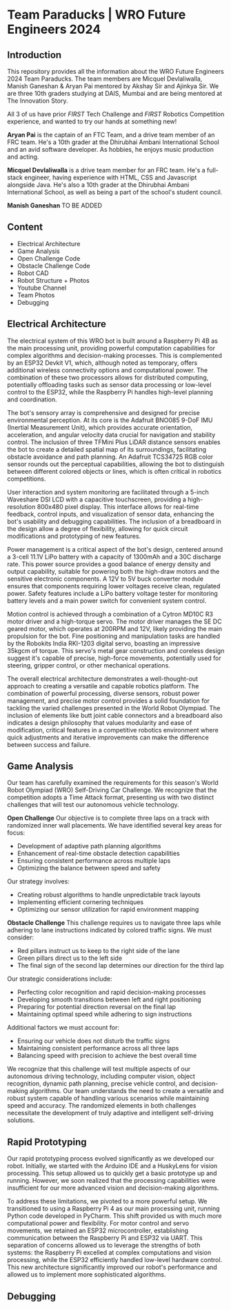 # Team Paraducks | WRO Future Engineers 2024

## Introduction
This repository provides all the information about the WRO Future Engineers 2024 Team Paraducks. The team members are Micquel Devlaliwalla, Manish Ganeshan & Aryan Pai mentored by Akshay Sir and Ajinkya Sir. We are three 10th graders studying at DAIS, Mumbai and are being mentored at The Innovation Story.

All 3 of us have prior *FIRST* Tech Challenge and *FIRST* Robotics Competition experience, and wanted to try our hands at something new!

**Aryan Pai** is the captain of an FTC Team, and a drive team member of an FRC team. He's a 10th grader at the Dhirubhai Ambani International School and an avid software developer. As hobbies, he enjoys music production and acting.

**Micquel Devlaliwalla** is a drive team member for an FRC team. He's a full-stack engineer, having experience with HTML, CSS and Javascript alongside Java. He's also a 10th grader at the Dhirubhai Ambani International School, as well as being a part of the school's student council.

**Manish Ganeshan** TO BE ADDED

## Content
* Electrical Architecture
* Game Analysis
* Open Challenge Code
* Obstacle Challenge Code
* Robot CAD
* Robot Structure + Photos
* Youtube Channel
* Team Photos
* Debugging

## Electrical Architecture

The electrical system of this WRO bot is built around a Raspberry Pi 4B as the main processing unit, providing powerful computation capabilities for complex algorithms and decision-making processes. This is complemented by an ESP32 Devkit V1, which, although noted as temporary, offers additional wireless connectivity options and computational power. The combination of these two processors allows for distributed computing, potentially offloading tasks such as sensor data processing or low-level control to the ESP32, while the Raspberry Pi handles high-level planning and coordination.

The bot's sensory array is comprehensive and designed for precise environmental perception. At its core is the Adafruit BNO085 9-DoF IMU (Inertial Measurement Unit), which provides accurate orientation, acceleration, and angular velocity data crucial for navigation and stability control. The inclusion of three TFMini Plus LiDAR distance sensors enables the bot to create a detailed spatial map of its surroundings, facilitating obstacle avoidance and path planning. An Adafruit TCS34725 RGB color sensor rounds out the perceptual capabilities, allowing the bot to distinguish between different colored objects or lines, which is often critical in robotics competitions.

User interaction and system monitoring are facilitated through a 5-inch Waveshare DSI LCD with a capacitive touchscreen, providing a high-resolution 800x480 pixel display. This interface allows for real-time feedback, control inputs, and visualization of sensor data, enhancing the bot's usability and debugging capabilities. The inclusion of a breadboard in the design allow a degree of flexibility, allowing for quick circuit modifications and prototyping of new features.

Power management is a critical aspect of the bot's design, centered around a 3-cell 11.1V LiPo battery with a capacity of 1300mAh and a 30C discharge rate. This power source provides a good balance of energy density and output capability, suitable for powering both the high-draw motors and the sensitive electronic components. A 12V to 5V buck converter module ensures that components requiring lower voltages receive clean, regulated power. Safety features include a LiPo battery voltage tester for monitoring battery levels and a main power switch for convenient system control.

Motion control is achieved through a combination of a Cytron MD10C R3 motor driver and a high-torque servo. The motor driver manages the SE DC geared motor, which operates at 200RPM and 12V, likely providing the main propulsion for the bot. Fine positioning and manipulation tasks are handled by the Robokits India RKI-1203 digital servo, boasting an impressive 35kgcm of torque. This servo's metal gear construction and coreless design suggest it's capable of precise, high-force movements, potentially used for steering, gripper control, or other mechanical operations.

The overall electrical architecture demonstrates a well-thought-out approach to creating a versatile and capable robotics platform. The combination of powerful processing, diverse sensors, robust power management, and precise motor control provides a solid foundation for tackling the varied challenges presented in the World Robot Olympiad. The inclusion of elements like butt joint cable connectors and a breadboard also indicates a design philosophy that values modularity and ease of modification, critical features in a competitive robotics environment where quick adjustments and iterative improvements can make the difference between success and failure.

## Game Analysis
Our team has carefully examined the requirements for this season's World Robot Olympiad (WRO) Self-Driving Car Challenge. We recognize that the competition adopts a Time Attack format, presenting us with two distinct challenges that will test our autonomous vehicle technology.

**Open Challenge**
Our objective is to complete three laps on a track with randomized inner wall placements. We have identified several key areas for focus:

* Development of adaptive path planning algorithms
* Enhancement of real-time obstacle detection capabilities
* Ensuring consistent performance across multiple laps
* Optimizing the balance between speed and safety

Our strategy involves:

* Creating robust algorithms to handle unpredictable track layouts
* Implementing efficient cornering techniques
* Optimizing our sensor utilization for rapid environment mapping


**Obstacle Challenge**
This challenge requires us to navigate three laps while adhering to lane instructions indicated by colored traffic signs. We must consider:

* Red pillars instruct us to keep to the right side of the lane
* Green pillars direct us to the left side
* The final sign of the second lap determines our direction for the third lap

Our strategic considerations include:

* Perfecting color recognition and rapid decision-making processes
* Developing smooth transitions between left and right positioning
* Preparing for potential direction reversal on the final lap
* Maintaining optimal speed while adhering to sign instructions

Additional factors we must account for:
* Ensuring our vehicle does not disturb the traffic signs
* Maintaining consistent performance across all three laps
* Balancing speed with precision to achieve the best overall time

We recognize that this challenge will test multiple aspects of our autonomous driving technology, including computer vision, object recognition, dynamic path planning, precise vehicle control, and decision-making algorithms.
Our team understands the need to create a versatile and robust system capable of handling various scenarios while maintaining speed and accuracy. The randomized elements in both challenges necessitate the development of truly adaptive and intelligent self-driving solutions.

## Rapid Prototyping

Our rapid prototyping process evolved significantly as we developed our robot. Initially, we started with the Arduino IDE and a HuskyLens for vision processing. This setup allowed us to quickly get a basic prototype up and running. However, we soon realized that the processing capabilities were insufficient for our more advanced vision and decision-making algorithms.

To address these limitations, we pivoted to a more powerful setup. We transitioned to using a Raspberry Pi 4 as our main processing unit, running Python code developed in PyCharm. This shift provided us with much more computational power and flexibility. For motor control and servo movements, we retained an ESP32 microcontroller, establishing communication between the Raspberry Pi and ESP32 via UART. This separation of concerns allowed us to leverage the strengths of both systems: the Raspberry Pi excelled at complex computations and vision processing, while the ESP32 efficiently handled low-level hardware control. This new architecture significantly improved our robot's performance and allowed us to implement more sophisticated algorithms.

## Debugging
    
